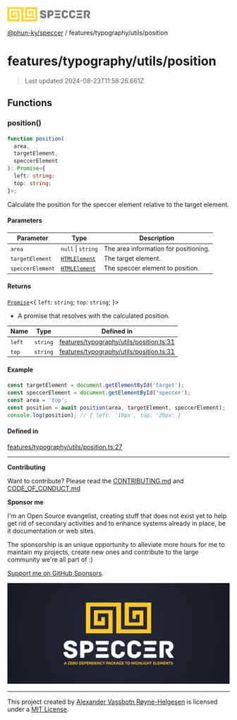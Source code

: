 <div>
  <img alt="SPECCER logo" src="https://raw.githubusercontent.com/phun-ky/speccer/main/public/logo-speccer-horizontal-colored-package.svg?raw=true" style="max-height:32px;" />
</div>

[@phun-ky/speccer](../../../README.md) / features/typography/utils/position

# features/typography/utils/position

> Last updated 2024-08-23T11:58:26.661Z

## Functions

### position()

```ts
function position(
  area,
  targetElement,
  speccerElement
): Promise<{
  left: string;
  top: string;
}>;
```

Calculate the position for the speccer element relative to the target element.

#### Parameters

| Parameter        | Type                                                                    | Description                           |
| ---------------- | ----------------------------------------------------------------------- | ------------------------------------- |
| `area`           | `null` \| `string`                                                      | The area information for positioning. |
| `targetElement`  | [`HTMLElement`](https://developer.mozilla.org/docs/Web/API/HTMLElement) | The target element.                   |
| `speccerElement` | [`HTMLElement`](https://developer.mozilla.org/docs/Web/API/HTMLElement) | The speccer element to position.      |

#### Returns

[`Promise`](https://developer.mozilla.org/docs/Web/JavaScript/Reference/Global_Objects/Promise)\<\{
`left`: `string`;
`top`: `string`;
}>

- A promise that resolves with the calculated position.

| Name   | Type     | Defined in                                                                                                                             |
| ------ | -------- | -------------------------------------------------------------------------------------------------------------------------------------- |
| `left` | `string` | [features/typography/utils/position.ts:31](https://github.com/phun-ky/speccer/blob/main/src/features/typography/utils/position.ts#L31) |
| `top`  | `string` | [features/typography/utils/position.ts:31](https://github.com/phun-ky/speccer/blob/main/src/features/typography/utils/position.ts#L31) |

#### Example

```ts
const targetElement = document.getElementById('target');
const speccerElement = document.getElementById('speccer');
const area = 'top';
const position = await position(area, targetElement, speccerElement);
console.log(position); // { left: '10px', top: '20px' }
```

#### Defined in

[features/typography/utils/position.ts:27](https://github.com/phun-ky/speccer/blob/main/src/features/typography/utils/position.ts#L27)

---

**Contributing**

Want to contribute? Please read the [CONTRIBUTING.md](https://github.com/phun-ky/speccer/blob/main/CONTRIBUTING.md) and [CODE_OF_CONDUCT.md](https://github.com/phun-ky/speccer/blob/main/CODE_OF_CONDUCT.md)

**Sponsor me**

I'm an Open Source evangelist, creating stuff that does not exist yet to help get rid of secondary activities and to enhance systems already in place, be it documentation or web sites.

The sponsorship is an unique opportunity to alleviate more hours for me to maintain my projects, create new ones and contribute to the large community we're all part of :)

[Support me on GitHub Sponsors](https://github.com/sponsors/phun-ky).

![Speccer banner, with logo and slogan: A zero dependency package to highlight elements](https://github.com/phun-ky/speccer/blob/main/public/speccer-banner.png?raw=true)

---

This project created by [Alexander Vassbotn Røyne-Helgesen](http://phun-ky.net) is licensed under a [MIT License](https://choosealicense.com/licenses/mit/).

